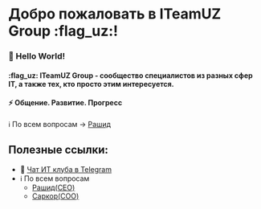 # Добро пожаловать в ITeamUZ Group :flag_uz:!

### 🤖 Hello World!

#### :flag_uz: ITeamUZ Group - сообщество специалистов из разных сфер IT, а также тех, кто просто этим интересуется.

#### ⚡️ Общение. Развитие. Прогресс

ℹ️ По всем вопросам -> 
  [Рашид](https://t.me/rashaprogramming)

## Полезные ссылки:
* 💬 [Чат ИТ клуба в Telegram](https://t.me/iteamuz_group)
* ℹ️ По всем вопросам 
    * [Рашид(CEO)](https://t.me/rashaprogramming)
    * [Саркор(COO)](https://t.me/sigmanaxoy)
